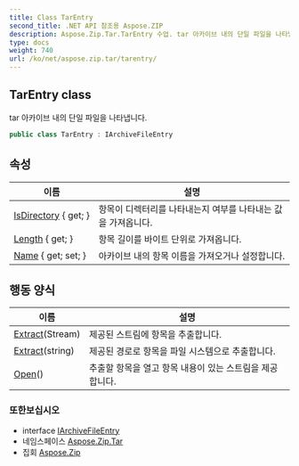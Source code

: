 ```yaml
---
title: Class TarEntry
second_title: .NET API 참조용 Aspose.ZIP
description: Aspose.Zip.Tar.TarEntry 수업. tar 아카이브 내의 단일 파일을 나타냅니다.
type: docs
weight: 740
url: /ko/net/aspose.zip.tar/tarentry/
---
```

## TarEntry class

tar 아카이브 내의 단일 파일을 나타냅니다.

```csharp
public class TarEntry : IArchiveFileEntry
```

## 속성

| 이름 | 설명 |
| --- | --- |
| [IsDirectory](../../aspose.zip.tar/tarentry/isdirectory/) { get; } | 항목이 디렉터리를 나타내는지 여부를 나타내는 값을 가져옵니다. |
| [Length](../../aspose.zip.tar/tarentry/length/) { get; } | 항목 길이를 바이트 단위로 가져옵니다. |
| [Name](../../aspose.zip.tar/tarentry/name/) { get; set; } | 아카이브 내의 항목 이름을 가져오거나 설정합니다. |

## 행동 양식

| 이름 | 설명 |
| --- | --- |
| [Extract](../../aspose.zip.tar/tarentry/extract/#extract_1)(Stream) | 제공된 스트림에 항목을 추출합니다. |
| [Extract](../../aspose.zip.tar/tarentry/extract/#extract)(string) | 제공된 경로로 항목을 파일 시스템으로 추출합니다. |
| [Open](../../aspose.zip.tar/tarentry/open/)() | 추출할 항목을 열고 항목 내용이 있는 스트림을 제공합니다. |

### 또한보십시오

* interface [IArchiveFileEntry](../../aspose.zip/iarchivefileentry/)
* 네임스페이스 [Aspose.Zip.Tar](../../aspose.zip.tar/)
* 집회 [Aspose.Zip](../../)


